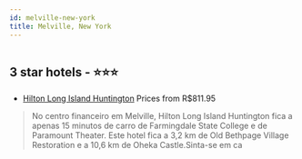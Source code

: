```yaml
---
id: melville-new-york
title: Melville, New York
---
```


<center><img src="https://i.travelapi.com/hotels/1000000/20000/15100/15034/884639ab_z.jpg" alt="" /></center>


##  3 star hotels - ⭐️⭐️⭐️

-    [Hilton Long Island Huntington](https://www.hurb.com/br/aud/https://www.hurb.com/br/hotels/melville/hilton-long-island-huntington-HT-C4VE?cmp=18055) Prices from R$811.95
   > No centro financeiro em Melville, Hilton Long Island Huntington fica a apenas 15 minutos de carro de Farmingdale State College e de Paramount Theater.  Este hotel fica a 3,2 km de Old Bethpage Village Restoration e a 10,6 km de Oheka Castle.Sinta-se em ca
